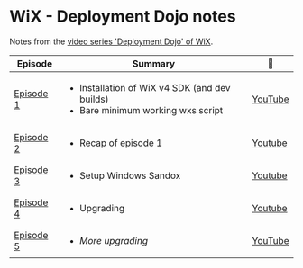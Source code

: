 # WiX - Deployment Dojo notes

Notes from the [video series 'Deployment Dojo' of WiX](https://www.youtube.com/watch?v=-Y7dOtciOJw&list=PLDlzbQXIs18slmqmdlS10_de_Cps-QRg6).

| Episode                         | Summary                                                                                               | :movie_camera:                                         |
| ------------------------------- | ----------------------------------------------------------------------------------------------------- | ------------------------------------------------------ |
| [Episode 1](episode1/README.md) | <ul><li>Installation of WiX v4 SDK (and dev builds)</li><li>Bare minimum working wxs script</li></ul> | [YouTube](https://www.youtube.com/watch?v=-Y7dOtciOJw) |
| [Episode 2](episode2/README.md) | <ul><li>Recap of episode 1</li></ul>                                                                  | [Youtube](https://www.youtube.com/watch?v=Q5uHgUdqAeY) |
| [Episode 3](episode3/README.md) | <ul><li>Setup Windows Sandox</li></ul>                                                                | [Youtube](https://www.youtube.com/watch?v=mn3pA4ABNtQ) |
| [Episode 4](episode4/README.md) | <ul><li>Upgrading</li></ul>                                                                           | [Youtube](https://www.youtube.com/watch?v=IXc6_i0Pm4E) |
| [Episode 5](episode5/README.md) | <ul><li><i>More upgrading</i></li></ul>                                                               | [YouTube](https://www.youtube.com/watch?v=s1ZdtkD5lZg) |